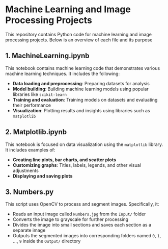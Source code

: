 # Machine Learning and Image Processing Projects

This repository contains Python code for machine learning and image processing projects. Below is an overview of each file and its purpose

## 1. MachineLearning.ipynb
This notebook contains machine learning code that demonstrates various machine learning techniques. It includes the following:

- **Data loading and preprocessing**: Preparing datasets for analysis
- **Model building**: Building machine learning models using popular libraries like `scikit-learn`
- **Training and evaluation**: Training models on datasets and evaluating their performance
- **Visualization**: Plotting results and insights using libraries such as `matplotlib`

## 2. Matplotlib.ipynb
This notebook is focused on data visualization using the `matplotlib` library. It includes examples of:

- **Creating line plots, bar charts, and scatter plots**
- **Customizing graphs**: Titles, labels, legends, and other visual adjustments
- **Displaying and saving plots**

## 3. Numbers.py
This script uses OpenCV to process and segment images. Specifically, it:

- Reads an input image called `Numbers.jpg` from the `Input/` folder
- Converts the image to grayscale for further processing
- Divides the image into small sections and saves each section as a separate image
- Outputs the segmented images into corresponding folders named `0`, `1`, ..., `9` inside the `Output/` directory


